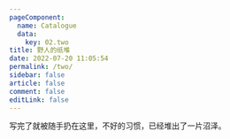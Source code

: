 ```yaml
---
pageComponent:
  name: Catalogue
  data:
    key: 02.two
title: 野人的纸堆
date: 2022-07-20 11:05:54
permalink: /two/
sidebar: false
article: false
comment: false
editLink: false
---
```


写完了就被随手扔在这里，不好的习惯，已经堆出了一片沼泽。